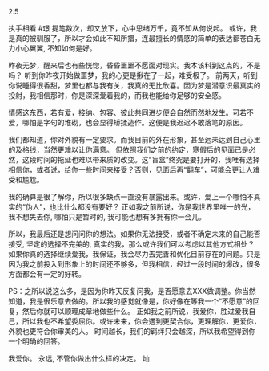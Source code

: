 2.5

执手相看
#璟
提笔数次，却又放下，心中思绪万千，竟不知从何说起。
或许，我是真的被驯服了，所以才会如此不知所措，连最擅长的情感的简单的表达都苍白无力小心翼翼, 不知如何是好。

昨夜无梦，醒来后也有些恍惚，昏昏噩噩不愿面对现实。我本该料到这点的，不是吗？
听到你昨夜开始做噩梦，我的心更是揪在了一起，难受极了。
前两天，听到你说睡得很香甜，梦里也都与我有关，我真的无比欣喜。因为梦是潜意识最真实的投射，我相信那时，你是深深爱着我的，而我也能给你足够的安全感。

情感这东西，若有爱，接纳、包容、彼此共同进步便会自然而然地发生。可若不爱，哪怕是字句的堆砌，也会显得矫揉造作。这便是我迟迟不敢落笔的原因。

我们都知道，你对外貌有一定要求。而我目前的外在形象，甚至远未达到自己心里的及格线，当然更难以让你满意。
但依照我们之前的约定，寒假后的见面已是必然，这段时间的拖延也难以带来质的改变。这“盲盒”终究是要打开的，我唯有选择相信你，或者说，给你一些时间来接受？否则，见面后再“翻车”，可能会更让人难受和尴尬。

我的确算是很了解你，所以很多缺点一直没有暴露出来。或许，爱上一个哪怕不真实的“伪人”，也比什么都没有要好？
正如我之前所说，你是我世界里唯一的光，我不想失去你, 哪怕只是暂时的, 我可能也想有多拥有你一会儿。

所以，我最后还是想问问你的想法。如果你无法接受，或者不确定未来的自己能否接受, 坚定的选择不完美的, 真实的我，那么或许我们可以考虑以其他方式相处？
如果你真的选择继续爱我，我保证，我会尽力去完善和优化目前存在的问题。只是因为我之前投入到形象上的时间还不够多，但我相信，经过一段时间的爆改，很多方面都会有一定的好转。



PS：之所以说这么多，是因为你昨天反复问我，是否愿意去XXX做调整。你当然知道，我是很乐意去做的。所以我的感觉就像是，你好像在等我一个“不愿意”的回复，然后你就可以顺理成章地做些什么。
正如我之前所说，我爱你，胜过爱我自己，所以我也不希望委屈你。或许未来，你会遇到更契合你，更理解你，更爱你，外貌也更符合你审美的人。
时间越长，我们的羁绊只会越深，所以我希望得到你一个明确的回答。

我爱你。 永远, 不管你做出什么样的决定。
灿
